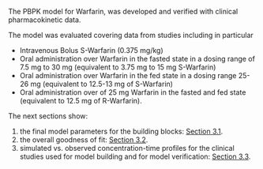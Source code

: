 The PBPK model for Warfarin, was developed and verified with clinical pharmacokinetic data.

The model was evaluated covering data from studies including in particular

* Intravenous Bolus S-Warfarin (0.375 mg/kg) 
* Oral administration over Warfarin in the fasted state in a dosing range of 7.5 mg to 30 mg (equivalent to 3.75 mg to 15 mg S-Warfarin)
* Oral administration over Warfarin in the fed state in a dosing range 25-26 mg (equivalent to 12.5-13 mg of S-Warfarin)
* Oral administration over of 25 mg Warfarin in the fasted and fed state (equivalent to 12.5 mg of R-Warfarin).


The next sections show:

1. the final model parameters for the building blocks: [Section 3.1](#final-input-parameters).
2. the overall goodness of fit: [Section 3.2](#diagnostics-plots-s-warfarin).
3. simulated vs. observed concentration-time profiles for the clinical studies used for model building and for model verification: [Section 3.3](#ct-profiles).

